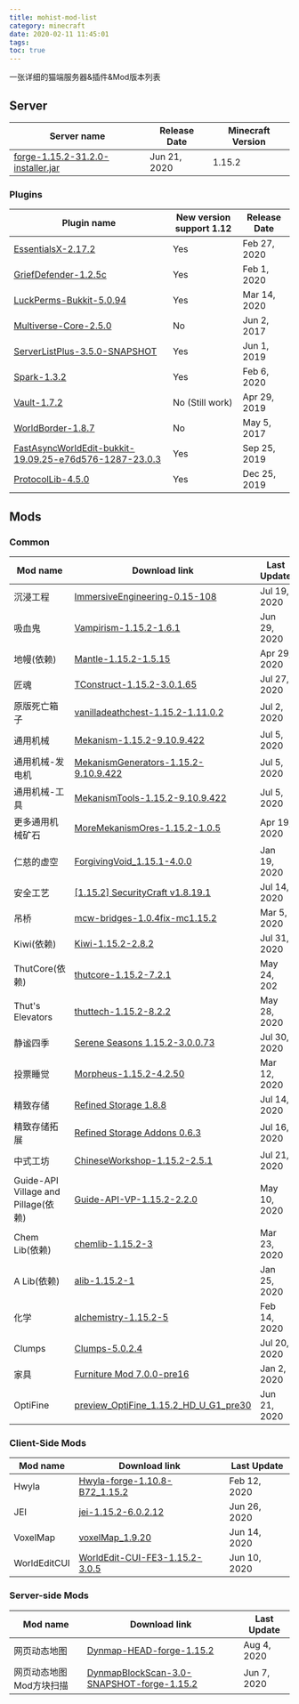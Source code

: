 ```yaml
---
title: mohist-mod-list
category: minecraft
date: 2020-02-11 11:45:01
tags:
toc: true
---
```


一张详细的猫端服务器&插件&Mod版本列表

<!-- more -->

## Server

| Server name | Release Date | Minecraft Version |
| ----------- | ------------ | ----------------- |
| [forge-1.15.2-31.2.0-installer.jar](https://ci.codemc.io/job/Mohist-Community/job/Mohist-1.15.2/) | Jun 21, 2020 | 1.15.2 |

### Plugins

| Plugin name | New version support 1.12 | Release Date |
| ----------- | ------------------- | ----------- |
| [EssentialsX-2.17.2](https://www.spigotmc.org/resources/essentialsx.9089/) | Yes | Feb 27, 2020 |
| [GriefDefender-1.2.5c](https://www.spigotmc.org/resources/griefdefender.68900/) | Yes | Feb 1, 2020 |
| [LuckPerms-Bukkit-5.0.94](https://ci.lucko.me/view/LuckPerms/job/LuckPerms/) | Yes | Mar 14, 2020 |
| [Multiverse-Core-2.5.0](https://dev.bukkit.org/projects/multiverse-core/) | No | Jun 2, 2017 |
| [ServerListPlus-3.5.0-SNAPSHOT](https://ci.codemc.io/job/Minecrell/job/ServerListPlus/) | Yes | Jun 1, 2019 |
| [Spark-1.3.2](https://www.spigotmc.org/resources/spark.57242/) | Yes | Feb 6, 2020 |
| [Vault-1.7.2](https://www.spigotmc.org/resources/vault.34315/) | No (Still work) | Apr 29, 2019 |
| [WorldBorder-1.8.7](https://dev.bukkit.org/projects/worldborder/) | No | May 5, 2017 |
| [FastAsyncWorldEdit-bukkit-19.09.25-e76d576-1287-23.0.3](https://github.com/Mohist-Community/FastAsyncWorldedit/) | Yes | Sep 25, 2019 |
| [ProtocolLib-4.5.0](https://www.spigotmc.org/resources/protocollib.1997/) | Yes | Dec 25, 2019 |

## Mods

### Common

| Mod name | Download link | Last Update |
| -------- | ------------- | ---------- |
| 沉浸工程 | [ImmersiveEngineering-0.15-108](https://www.curseforge.com/minecraft/mc-mods/immersive-engineering/files/all?filter-game-version=2020709689%3A7722) | Jul 19, 2020 |
| 吸血鬼 | [Vampirism-1.15.2-1.6.1](https://www.curseforge.com/minecraft/mc-mods/vampirism-become-a-vampire/files/all?filter-game-version=2020709689%3A7722) | Jun 29, 2020 |
| 地幔(依赖) | [Mantle-1.15.2-1.5.15](https://www.curseforge.com/minecraft/mc-mods/mantle/files/all?filter-game-version=2020709689%3A7722) | Apr 29, 2020 |
| 匠魂 | [TConstruct-1.15.2-3.0.1.65](https://dvs1.progwml6.com/jenkins/job/SlimeKnights/job/TinkersConstruct/job/1.15/) | Jul 27, 2020 |
| 原版死亡箱子 | [vanilladeathchest-1.15.2-1.11.0.2](https://www.curseforge.com/minecraft/mc-mods/vanilladeathchest/files/all?filter-game-version=2020709689%3A7722) | Jul 2, 2020 |
| 通用机械 | [Mekanism-1.15.2-9.10.9.422](https://www.curseforge.com/minecraft/mc-mods/mekanism/files/all?filter-game-version=2020709689%3A7722) | Jul 5, 2020 |
| 通用机械-发电机 | [MekanismGenerators-1.15.2-9.10.9.422](https://www.curseforge.com/minecraft/mc-mods/mekanism-generators/files/all?filter-game-version=2020709689%3A7722) | Jul 5, 2020 |
| 通用机械-工具 | [MekanismTools-1.15.2-9.10.9.422](https://www.curseforge.com/minecraft/mc-mods/mekanism-tools/files/all?filter-game-version=2020709689%3A7722) | Jul 5, 2020 |
| 更多通用机械矿石 | [MoreMekanismOres-1.15.2-1.0.5](https://www.curseforge.com/minecraft/mc-mods/more-mekanism-ores/files/all) | Apr 19, 2020 |
| 仁慈的虚空 | [ForgivingVoid_1.15.1-4.0.0](https://www.curseforge.com/minecraft/mc-mods/forgiving-void/files/all) | Jan 19, 2020 |
| 安全工艺 | [[1.15.2] SecurityCraft v1.8.19.1](https://www.curseforge.com/minecraft/mc-mods/security-craft/files/all?filter-game-version=2020709689%3A7722) | Jul 14, 2020 |
| 吊桥 | [mcw-bridges-1.0.4fix-mc1.15.2](https://www.curseforge.com/minecraft/mc-mods/macaws-bridges/files/all?filter-game-version=2020709689%3A7722) | Mar 5, 2020 |
| Kiwi(依赖) | [Kiwi-1.15.2-2.8.2](https://www.curseforge.com/minecraft/mc-mods/kiwi/files/all?filter-game-version=2020709689%3A7722) | Jul 31, 2020 |
| ThutCore(依赖) | [thutcore-1.15.2-7.2.1](https://www.curseforge.com/minecraft/mc-mods/thutcore/files/all?filter-game-version=2020709689%3A7722) | May 24, 202 |
| Thut's Elevators | [thuttech-1.15.2-8.2.2](https://www.curseforge.com/minecraft/mc-mods/thuts-elevators/files/all?filter-game-version=2020709689%3A7722) | May 28, 2020 |
| 静谧四季 | [Serene Seasons 1.15.2-3.0.0.73](https://www.curseforge.com/minecraft/mc-mods/serene-seasons/files/all?filter-game-version=2020709689%3A7722) | Jul 30, 2020 |
| 投票睡觉 | [Morpheus-1.15.2-4.2.50](https://www.curseforge.com/minecraft/mc-mods/morpheus/files/all?filter-game-version=2020709689%3A7722) | Mar 12, 2020 |
| 精致存储 | [Refined Storage 1.8.8](https://www.curseforge.com/minecraft/mc-mods/refined-storage/files/all?filter-game-version=2020709689%3A7722) | Jul 14, 2020 |
| 精致存储拓展 | [Refined Storage Addons 0.6.3](https://www.curseforge.com/minecraft/mc-mods/refined-storage-addons/files/all?filter-game-version=2020709689%3A7722) | Jul 16, 2020 |
| 中式工坊 | [ChineseWorkshop-1.15.2-2.5.1](https://www.curseforge.com/minecraft/mc-mods/chineseworkshop/files/all?filter-game-version=2020709689%3A7722) | Jul 21, 2020 |
| Guide-API Village and Pillage(依赖) | [Guide-API-VP-1.15.2-2.2.0](https://www.curseforge.com/minecraft/mc-mods/guide-api-village-and-pillage/files/all?filter-game-version=2020709689%3A7722) | May 10, 2020 |
| Chem Lib(依赖) | [chemlib-1.15.2-3](https://www.curseforge.com/minecraft/mc-mods/chemlib/files/all?filter-game-version=2020709689%3A7722) | Mar 23, 2020 |
| A Lib(依赖) | [alib-1.15.2-1](https://www.curseforge.com/minecraft/mc-mods/a-lib/files/all?filter-game-version=2020709689%3A7722) | Jan 25, 2020 |
| 化学 | [alchemistry-1.15.2-5](https://www.curseforge.com/minecraft/mc-mods/alchemistry/files/all?filter-game-version=2020709689%3A7722) | Feb 14, 2020 |
| Clumps | [Clumps-5.0.2.4](https://www.curseforge.com/minecraft/mc-mods/clumps/files/all?filter-game-version=2020709689%3A7722) | Jul 20, 2020 |
| 家具 | [Furniture Mod 7.0.0-pre16](https://www.curseforge.com/minecraft/mc-mods/mrcrayfish-furniture-mod/files/all?filter-game-version=2020709689%3A7722) | Jan 2, 2020 |
| OptiFine | [preview_OptiFine_1.15.2_HD_U_G1_pre30](https://optifine.net/downloads) | Jun 21, 2020 |

### Client-Side Mods

| Mod name | Download link | Last Update |
| -------- | ------------- | ---------- |
| Hwyla | [Hwyla-forge-1.10.8-B72_1.15.2](https://www.curseforge.com/minecraft/mc-mods/hwyla/files/all?filter-game-version=2020709689%3A7722) | Feb 12, 2020 |
| JEI | [jei-1.15.2-6.0.2.12](https://www.curseforge.com/minecraft/mc-mods/jei/files/all?filter-game-version=2020709689%3A7722) | Jun 26, 2020 |
| VoxelMap | [voxelMap_1.9.20](https://www.curseforge.com/minecraft/mc-mods/voxelmap/files/all?filter-game-version=2020709689%3A7722) | Jun 14, 2020 |
| WorldEditCUI | [WorldEdit-CUI-FE3-1.15.2-3.0.5](https://www.curseforge.com/minecraft/mc-mods/worldeditcui-forge-edition-3/files/all?filter-game-version=2020709689%3A7722) | Jun 10, 2020 |

### Server-side Mods

| Mod name | Download link | Last Update |
| -------- | ------------- | ---------- |
| 网页动态地图 | [Dynmap-HEAD-forge-1.15.2](http://mikeprimm.com/dynmap/builds/dynmap/) | Aug 4, 2020 |
| 网页动态地图Mod方块扫描 | [DynmapBlockScan-3.0-SNAPSHOT-forge-1.15.2](http://mikeprimm.com/dynmap/builds/DynmapBlockScan/) | Jun 7, 2020 |